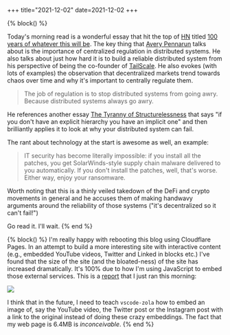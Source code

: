+++
title="2021-12-02"
date=2021-12-02
+++

{% block() %} 

Today's morning read is a wonderful essay that hit the top of
[HN](https://news.ycombinator.com/item?id=29416606) titled [100 years of
whatever this will be](https://apenwarr.ca/log/20211201). The key thing that
[Avery Pennarun](https://www.linkedin.com/in/apenwarr/) talks about is the
importance of centralized regulation in distributed systems. He also talks
about just how hard it is to build a reliable distributed system from his
perspective of being the co-founder of [TailScale](https://tailscale.com/). He
also evokes (with lots of examples) the observation that decentralized markets
trend towards chaos over time and why it's important to centrally regulate
them.

> The job of regulation is to stop distributed systems from going awry.
> Because distributed systems always go awry.

He references another essay [The Tyranny of
Structurelessness](https://www.jofreeman.com/joreen/tyranny.htm) that says
"if you don't have an explicit hierarchy you have an implicit one" and then
brilliantly applies it to look at why your distributed system can fail.

The rant about technology at the start is awesome as well, an example:

> IT security has become literally impossible: if you install all the patches,
> you get SolarWinds-style supply chain malware delivered to you
> automatically.  If you don't install the patches, well, that's worse. Either
> way, enjoy your ransomware. 

Worth noting that this is a thinly veiled takedown of the DeFi and crypto
movements in general and he accuses them of making handwavy arguments around
the reliability of those systems ("it's decentralized so it can't fail!")

Go read it. I'll wait.
{% end %}

{% block() %}
I'm really happy with rebooting this blog using Cloudflare Pages. In an
attempt to build a more interesting site with interactive content (e.g.,
embedded YouTube videos, Twitter and Linked in blocks etc.) I've found that
the size of the site (and the bloated-ness) of the site has increased
dramatically. It's 100% due to how I'm using JavaScript to embed those
external services. This is a
[report](https://tools.pingdom.com/#5f5f1784e7c00000) that I just ran this
morning:

![](2021-12-02/2021-12-02-11-28-16.png)

I think that in the future, I need to teach `vscode-zola` how to embed
an image of, say the YouTube video, the Twitter post or the Instagram post
with a link to the original instead of doing these crazy embeddings. The 
fact that my web page is 6.4MB is _inconceivable_.
{% end %}